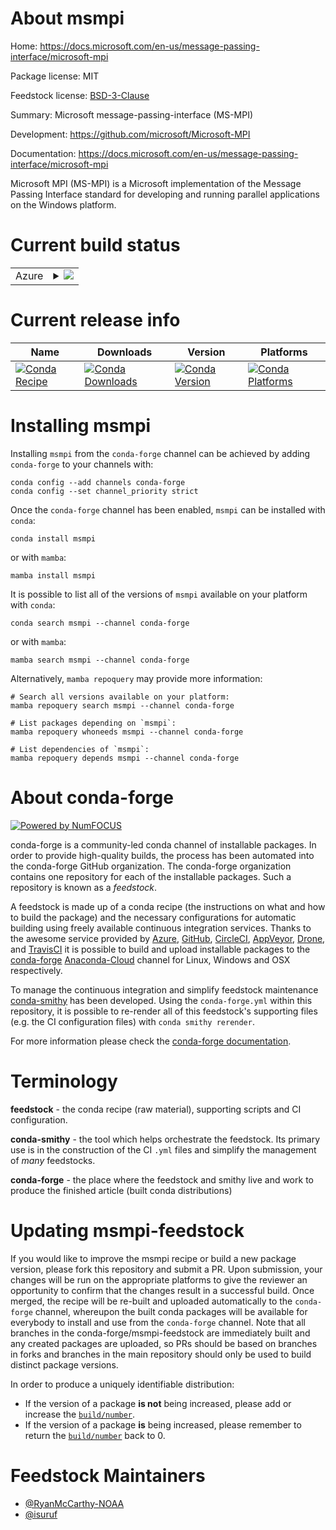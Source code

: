 About msmpi
===========

Home: https://docs.microsoft.com/en-us/message-passing-interface/microsoft-mpi

Package license: MIT

Feedstock license: [BSD-3-Clause](https://github.com/conda-forge/msmpi-feedstock/blob/main/LICENSE.txt)

Summary: Microsoft message-passing-interface (MS-MPI)

Development: https://github.com/microsoft/Microsoft-MPI

Documentation: https://docs.microsoft.com/en-us/message-passing-interface/microsoft-mpi

Microsoft MPI (MS-MPI) is a Microsoft implementation of the Message Passing
Interface standard for developing and running parallel applications on the
Windows platform.


Current build status
====================


<table>
    
  <tr>
    <td>Azure</td>
    <td>
      <details>
        <summary>
          <a href="https://dev.azure.com/conda-forge/feedstock-builds/_build/latest?definitionId=10837&branchName=main">
            <img src="https://dev.azure.com/conda-forge/feedstock-builds/_apis/build/status/msmpi-feedstock?branchName=main">
          </a>
        </summary>
        <table>
          <thead><tr><th>Variant</th><th>Status</th></tr></thead>
          <tbody><tr>
              <td>win_64</td>
              <td>
                <a href="https://dev.azure.com/conda-forge/feedstock-builds/_build/latest?definitionId=10837&branchName=main">
                  <img src="https://dev.azure.com/conda-forge/feedstock-builds/_apis/build/status/msmpi-feedstock?branchName=main&jobName=win&configuration=win%20win_64_" alt="variant">
                </a>
              </td>
            </tr>
          </tbody>
        </table>
      </details>
    </td>
  </tr>
</table>

Current release info
====================

| Name | Downloads | Version | Platforms |
| --- | --- | --- | --- |
| [![Conda Recipe](https://img.shields.io/badge/recipe-msmpi-green.svg)](https://anaconda.org/conda-forge/msmpi) | [![Conda Downloads](https://img.shields.io/conda/dn/conda-forge/msmpi.svg)](https://anaconda.org/conda-forge/msmpi) | [![Conda Version](https://img.shields.io/conda/vn/conda-forge/msmpi.svg)](https://anaconda.org/conda-forge/msmpi) | [![Conda Platforms](https://img.shields.io/conda/pn/conda-forge/msmpi.svg)](https://anaconda.org/conda-forge/msmpi) |

Installing msmpi
================

Installing `msmpi` from the `conda-forge` channel can be achieved by adding `conda-forge` to your channels with:

```
conda config --add channels conda-forge
conda config --set channel_priority strict
```

Once the `conda-forge` channel has been enabled, `msmpi` can be installed with `conda`:

```
conda install msmpi
```

or with `mamba`:

```
mamba install msmpi
```

It is possible to list all of the versions of `msmpi` available on your platform with `conda`:

```
conda search msmpi --channel conda-forge
```

or with `mamba`:

```
mamba search msmpi --channel conda-forge
```

Alternatively, `mamba repoquery` may provide more information:

```
# Search all versions available on your platform:
mamba repoquery search msmpi --channel conda-forge

# List packages depending on `msmpi`:
mamba repoquery whoneeds msmpi --channel conda-forge

# List dependencies of `msmpi`:
mamba repoquery depends msmpi --channel conda-forge
```


About conda-forge
=================

[![Powered by
NumFOCUS](https://img.shields.io/badge/powered%20by-NumFOCUS-orange.svg?style=flat&colorA=E1523D&colorB=007D8A)](https://numfocus.org)

conda-forge is a community-led conda channel of installable packages.
In order to provide high-quality builds, the process has been automated into the
conda-forge GitHub organization. The conda-forge organization contains one repository
for each of the installable packages. Such a repository is known as a *feedstock*.

A feedstock is made up of a conda recipe (the instructions on what and how to build
the package) and the necessary configurations for automatic building using freely
available continuous integration services. Thanks to the awesome service provided by
[Azure](https://azure.microsoft.com/en-us/services/devops/), [GitHub](https://github.com/),
[CircleCI](https://circleci.com/), [AppVeyor](https://www.appveyor.com/),
[Drone](https://cloud.drone.io/welcome), and [TravisCI](https://travis-ci.com/)
it is possible to build and upload installable packages to the
[conda-forge](https://anaconda.org/conda-forge) [Anaconda-Cloud](https://anaconda.org/)
channel for Linux, Windows and OSX respectively.

To manage the continuous integration and simplify feedstock maintenance
[conda-smithy](https://github.com/conda-forge/conda-smithy) has been developed.
Using the ``conda-forge.yml`` within this repository, it is possible to re-render all of
this feedstock's supporting files (e.g. the CI configuration files) with ``conda smithy rerender``.

For more information please check the [conda-forge documentation](https://conda-forge.org/docs/).

Terminology
===========

**feedstock** - the conda recipe (raw material), supporting scripts and CI configuration.

**conda-smithy** - the tool which helps orchestrate the feedstock.
                   Its primary use is in the construction of the CI ``.yml`` files
                   and simplify the management of *many* feedstocks.

**conda-forge** - the place where the feedstock and smithy live and work to
                  produce the finished article (built conda distributions)


Updating msmpi-feedstock
========================

If you would like to improve the msmpi recipe or build a new
package version, please fork this repository and submit a PR. Upon submission,
your changes will be run on the appropriate platforms to give the reviewer an
opportunity to confirm that the changes result in a successful build. Once
merged, the recipe will be re-built and uploaded automatically to the
`conda-forge` channel, whereupon the built conda packages will be available for
everybody to install and use from the `conda-forge` channel.
Note that all branches in the conda-forge/msmpi-feedstock are
immediately built and any created packages are uploaded, so PRs should be based
on branches in forks and branches in the main repository should only be used to
build distinct package versions.

In order to produce a uniquely identifiable distribution:
 * If the version of a package **is not** being increased, please add or increase
   the [``build/number``](https://docs.conda.io/projects/conda-build/en/latest/resources/define-metadata.html#build-number-and-string).
 * If the version of a package **is** being increased, please remember to return
   the [``build/number``](https://docs.conda.io/projects/conda-build/en/latest/resources/define-metadata.html#build-number-and-string)
   back to 0.

Feedstock Maintainers
=====================

* [@RyanMcCarthy-NOAA](https://github.com/RyanMcCarthy-NOAA/)
* [@isuruf](https://github.com/isuruf/)

